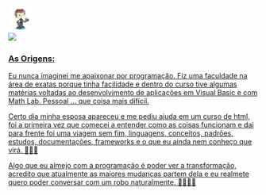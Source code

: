 <div>
  <img src="https://github.com/ismaelBZ/ismaelBZ/blob/main/octocat-1696444939658.png" width="50"/>
</div>

<div>
<a href="https://github.com/ismaelBZ">
<img loading="lazy" height="180em" src="https://github-readme-stats.vercel.app/api/top-langs/?username=ismaelBZ&layout=compact&langs_count=7&theme=dracula"/>
</div>


### As Origens:

  Eu nunca imaginei me apaixonar por programação. Fiz uma faculdade na área de exatas porque tinha facilidade e dentro do curso tive algumas matérias voltadas ao desenvolvimento de aplicações em Visual Basic e com Math Lab. Pessoal ... que coisa mais difícil. 
  
  Certo dia minha esposa apareceu e me pediu ajuda em um curso de html, foi a primeira vez que comecei a entender como as coisas funcionam e dai para frente foi uma viagem sem fim, linguagens, conceitos, padrões, estudos, documentações, frameworks e o que eu ainda nem conheço que virá. 🤣🤣🤣
  
  Algo que eu almejo com a programação é poder ver a transformação, acredito que atualmente as maiores mudanças partem dela e eu realmete quero poder conversar com um robo naturalmente. 🤖😅😅😅
